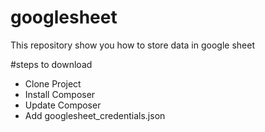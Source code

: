 # googlesheet
This repository show you how to store data in google sheet

#steps to download
- Clone Project
- Install Composer
- Update Composer
- Add googlesheet_credentials.json